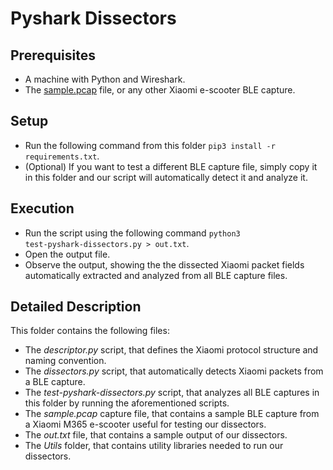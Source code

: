 # Pyshark Dissectors

## Prerequisites
* A machine with Python and Wireshark.
* The [sample.pcap](https://github.com/Skiti/Espoofer/tree/main/reverse-engineering/protocol-dissectors/pyshark-dissectors/sample.pcap) file, or any other Xiaomi e-scooter BLE capture.

## Setup
* Run the following command from this folder <code>pip3 install -r requirements.txt</code>.
* (Optional) If you want to test a different BLE capture file, simply copy it in this folder and our script will automatically detect it and analyze it.

## Execution
* Run the script using the following command <code>python3 test-pyshark-dissectors.py > out.txt</code>.
* Open the output file.
* Observe the output, showing the the dissected Xiaomi packet fields automatically extracted and analyzed from all BLE capture files.

## Detailed Description

This folder contains the following files:
* The *descriptor.py* script, that defines the Xiaomi protocol structure and naming convention.
* The *dissectors.py* script, that automatically detects Xiaomi packets from a BLE capture.
* The *test-pyshark-dissectors.py* script, that analyzes all BLE captures in this folder by running the aforementioned scripts.
* The *sample.pcap* capture file, that contains a sample BLE capture from a Xiaomi M365 e-scooter useful for testing our dissectors.
* The *out.txt* file, that contains a sample output of our dissectors.
* The *Utils* folder, that contains utility libraries needed to run our dissectors.